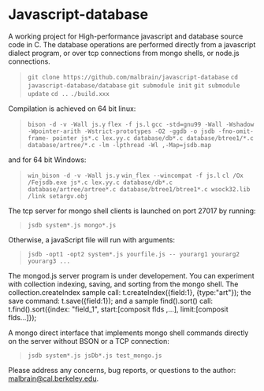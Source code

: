 Javascript-database
===================

A working project for High-performance javascript and database source code in C.  The database operations are performed directly from a javascript dialect program, or over tcp connections from mongo shells, or node.js connections.

> `git clone https://github.com/malbrain/javascript-database`
> `cd javascript-database/database`
> `git submodule init`
> `git submodule update`
> `cd ..`
> `./build.xxx`

Compilation is achieved on 64 bit linux:

> `bison -d -v -Wall js.y`
> `flex -f js.l`
> `gcc -std=gnu99 -Wall -Wshadow -Wpointer-arith -Wstrict-prototypes -O2 -ggdb -o jsdb -fno-omit-frame- pointer js*.c lex.yy.c database/db*.c database/btree1/*.c database/artree/*.c -lm -lpthread -Wl ,-Map=jsdb.map`

and for 64 bit Windows:

> `win_bison -d -v -Wall js.y`
> `win_flex --wincompat -f js.l`
> `cl /Ox /Fejsdb.exe js*.c lex.yy.c database/db*.c database/artree/artree*.c database/btree1/btree1*.c wsock32.lib /link setargv.obj`

The tcp server for mongo shell clients is launched on port 27017 by running:

> `jsdb system*.js mongo*.js`

Otherwise, a javaScript file will run with arguments:

> `jsdb -opt1 -opt2 system*.js yourfile.js -- yourarg1 yourarg2 yourarg3 ...`

The mongod.js server program is under developement.  You can experiment with collection indexing, saving, and sorting from the mongo shell.  The collection.createIndex sample call: t.createIndex({field:1}, {type:"art"}); the save command: t.save({field:1}); and a sample find().sort() call: t.find().sort({index: "field_1", start:[composit flds ,...], limit:[composit flds...]});

A mongo direct interface that implements mongo shell commands directly on the server without BSON or a TCP connection:

> `jsdb system*.js jsDb*.js test_mongo.js`

Please address any concerns, bug reports, or questions to the author: malbrain@cal.berkeley.edu.

